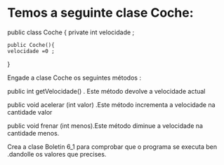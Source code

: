 # Temos a seguinte clase Coche:

public class Coche {
     private int velocidade ;

    public Coche(){
    velocidade =0 ;
}

Engade a clase Coche os seguintes métodos :

public int getVelocidade() . Este método devolve a velocidade actual

public void acelerar (int valor) .Este método incrementa a velocidade na cantidade valor

public void frenar (int menos).Este método diminue a velocidade na cantidade menos.

Crea a clase Boletin 6_1 para comprobar que o programa se executa ben .dandolle os valores que precises.

